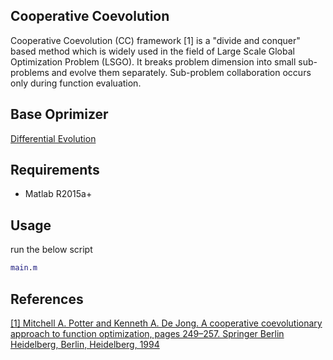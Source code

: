 ## Cooperative Coevolution
Cooperative Coevolution (CC) framework [1] is a "divide and conquer" based method which is widely used in the field of Large Scale Global Optimization Problem (LSGO). It breaks problem dimension into small sub-problems and evolve them separately. Sub-problem collaboration occurs only during function evaluation.

## Base Oprimizer
[Differential Evolution](http://yarpiz.com/231/ypea107-differential-evolution)

## Requirements
* Matlab R2015a+

## Usage
run the below script

```matlab
main.m
```

## References
[[1]  Mitchell A. Potter and Kenneth A. De Jong. A cooperative coevolutionary approach to function optimization, pages 249–257. Springer Berlin Heidelberg, Berlin,  Heidelberg, 1994](http://citeseerx.ist.psu.edu/viewdoc/download?doi=10.1.1.119.2706&rep=rep1&type=pdf)
